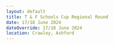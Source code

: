```yaml
---
layout: default
title: T & F Schools Cup Regional Round
date: 17/18 June 2024
dateOverride: 17/18 June 2024
location: Crawley, Ashford
---
```

